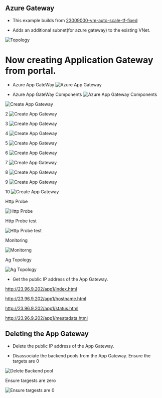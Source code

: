 ## Azure Gateway

 - This example builds from [23009000-vm-auto-scale-tf-fixed](https://github.com/AvtsVivek/AzureWithTerraformAdvanced/tree/main/iac/23009000-vm-auto-scale-tf-fixed)

- Adds an additional subnet(for azure gateway) to the existing VNet.

![Topology](./Images/topology.svg)

# Now creating Application Gateway from portal.

- Azure App GateWay
![Azure App Gateway](./Images/AzureAppGateWay1.jpg)

- Azure App GateWay Components
![Azure App Gateway Components](./Images/AzureAppGateWay2.jpg)


![Create App Gateway](./Images/CreateApplicationGateWay.jpg)

2
![Create App Gateway](./Images/CreateApplicationGateWay2.jpg)

3
![Create App Gateway](./Images/CreateApplicationGateWay3.jpg)

4
![Create App Gateway](./Images/CreateApplicationGateWay4.jpg)

5
![Create App Gateway](./Images/CreateApplicationGateWay5.jpg)

6
![Create App Gateway](./Images/CreateApplicationGateWay6.jpg)

7
![Create App Gateway](./Images/CreateApplicationGateWay7.jpg)

8
![Create App Gateway](./Images/CreateApplicationGateWay8.jpg)

9
![Create App Gateway](./Images/CreateApplicationGateWay9.jpg)

10
![Create App Gateway](./Images/CreateApplicationGateWay10.jpg)

Http Probe

![Http Probe](./Images/Http-probe.jpg)

Http Probe test

![Http Probe test](./Images/Http-probe2.jpg)

Monitoring

![Monitorng](./Images/MonitorngBackendHealth.jpg)

Ag Topology

![Ag Topology](./Images/AgTopology.svg)

 - Get the public IP address of the App Gateway.

http://23.96.9.202/app1/index.html


http://23.96.9.202/app1/hostname.html


http://23.96.9.202/app1/status.html


http://23.96.9.202/app1/meatadata.html


## Deleting the App Gateway

- Delete the public IP address of the App Gateway.

- Disassociate the backend pools from the App Gateway. Ensure the targets are 0

![Delete Backend pool](./Images/DeleteBackendPool.jpg)

Ensure targests are zero

![Ensure targests are 0](./Images/DeleteBackendPool2.jpg)

